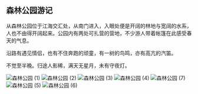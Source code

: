 ## 森林公园游记


从森林公园位于江海交汇处，从南门进入，入眼处便是开阔的林地与宽阔的水系，人也不由得开阔起来。公园内有两处可扎营的营地，不少游人带着帐篷在此感受春天的气息。

沿路有遇见情侣，也有不住奔跑的顽童，有一树的鸟鸣，亦有高亢的汽笛。

不觉至半晚。归途人影稀，满天无星月，未有守夜灯。


![森林公园 (1)](/2023/ForestPark1.jpg)
![森林公园 (2)](/2023/ForestPark2.jpg)
![森林公园 (3)](/2023/ForestPark3.jpg)
![森林公园 (4)](/2023/ForestPark4.jpg)
![森林公园 (7)](/2023/ForestPark7.jpg)
![森林公园 (5)](/2023/ForestPark5.jpg)
![森林公园 (6)](/2023/ForestPark6.jpg)

